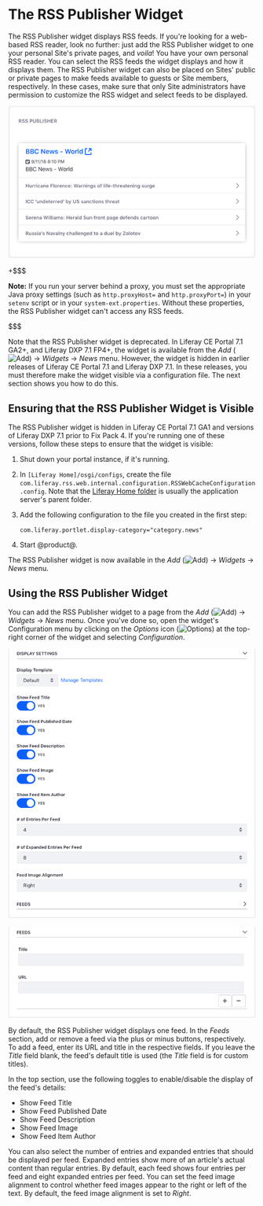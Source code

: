 # The RSS Publisher Widget [](id=the-rss-publisher-widget)

The RSS Publisher widget displays RSS feeds. If you're looking for a web-based
RSS reader, look no further: just add the RSS Publisher widget to one your
personal Site's private pages, and *voila*! You have your own personal RSS reader.
You can select the RSS feeds the widget displays and how it displays them. The
RSS Publisher widget can also be placed on Sites' public or private pages to
make feeds available to guests or Site members, respectively. In these cases,
make sure that only Site administrators have permission to customize the RSS
widget and select feeds to be displayed. 

![Figure 1: The RSS Publisher widget lets you display RSS feeds of your choosing.](../../../../images/rss-widget-default-view.png)

+$$$

**Note:** If you run your server behind a proxy, you must set the appropriate
Java proxy settings (such as `http.proxyHost=` and `http.proxyPort=`) in your
`setenv` script or in your `system-ext.properties`. Without these properties,
the RSS Publisher widget can't access any RSS feeds.

$$$

Note that the RSS Publisher widget is deprecated. In Liferay CE Portal 7.1 GA2+, 
and Liferay DXP 7.1 FP4+, the widget is available from the *Add* 
(![Add](../../../../images/icon-add-app.png)) 
&rarr; *Widgets* &rarr; *News* menu. However, the widget is hidden in earlier 
releases of Liferay CE Portal 7.1 and Liferay DXP 7.1. In these releases, you 
must therefore make the widget visible via a configuration file. The next 
section shows you how to do this. 

## Ensuring that the RSS Publisher Widget is Visible [](id=ensuring-that-the-rss-publisher-widget-is-visible)

The RSS Publisher widget is hidden in Liferay CE Portal 7.1 GA1 and versions of 
Liferay DXP 7.1 prior to Fix Pack 4. If you're running one of these versions, 
follow these steps to ensure that the widget is visible: 

1.  Shut down your portal instance, if it's running. 

2.  In `[Liferay Home]/osgi/configs`, create the file 
    `com.liferay.rss.web.internal.configuration.RSSWebCacheConfiguration.config`. 
    Note that the 
    [Liferay Home folder](/discover/deployment/-/knowledge_base/7-1/installing-liferay#liferay-home) 
    is usually the application server's parent folder. 

3.  Add the following configuration to the file you created in the first step: 

        com.liferay.portlet.display-category="category.news"

4.  Start @product@. 

The RSS Publisher widget is now available in the *Add* 
(![Add](../../../../images/icon-add-app.png)) 
&rarr; *Widgets* &rarr; *News* menu. 

## Using the RSS Publisher Widget [](id=using-the-rss-publisher-widget)

You can add the RSS Publisher widget to a page from the *Add* 
(![Add](../../../../images/icon-add-app.png)) 
&rarr; *Widgets* &rarr; *News* menu. Once you've done so, open the widget's 
Configuration menu by clicking on the *Options* icon
(![Options](../../../../images/icon-options.png)) at the top-right corner of the
widget and selecting *Configuration*. 

![Figure 2: The RSS Publisher widget's configuration lets you customize how the widget displays RSS feeds.](../../../../images/rss-widget-config.png)

![Figure 3: You can also use the RSS Publisher widget's configuration to specify which feeds to display.](../../../../images/rss-widget-config-feeds.png)

By default, the RSS Publisher widget displays one feed. In the *Feeds* section, 
add or remove a feed via the plus or minus buttons, respectively. To add a feed, 
enter its URL and title in the respective fields. If you leave the *Title* field 
blank, the feed's default title is used (the *Title* field is for custom 
titles). 

In the top section, use the following toggles to enable/disable the display of 
the feed's details:

-   Show Feed Title
-   Show Feed Published Date
-   Show Feed Description
-   Show Feed Image
-   Show Feed Item Author

You can also select the number of entries and expanded entries that should be
displayed per feed. Expanded entries show more of an article's actual content
than regular entries. By default, each feed shows four entries per feed and
eight expanded entries per feed. You can set the feed image alignment to
control whether feed images appear to the right or left of the text. By default,
the feed image alignment is set to *Right*. 
